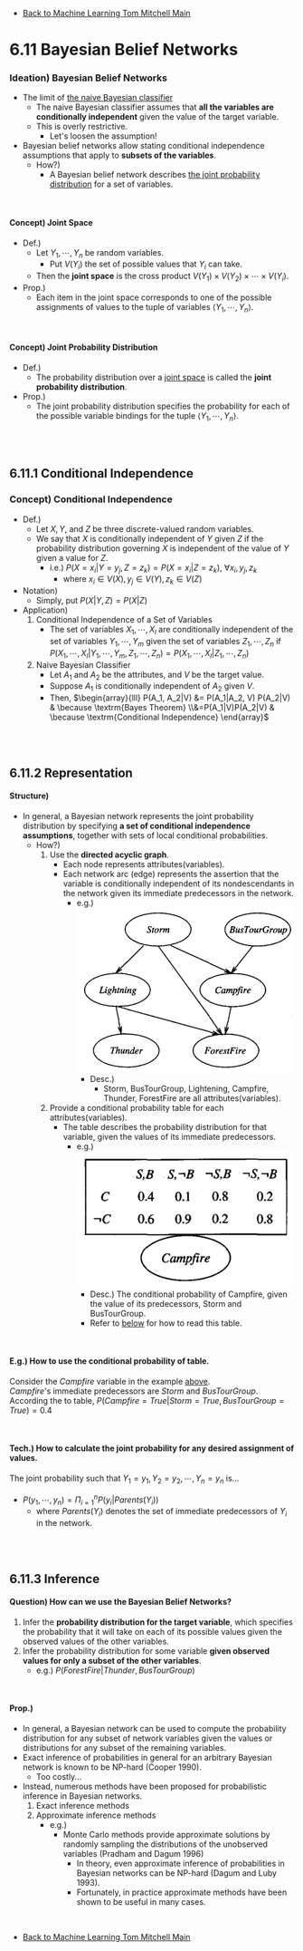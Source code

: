 * [Back to Machine Learning Tom Mitchell Main](../../main.md)

# 6.11 Bayesian Belief Networks

### Ideation) Bayesian Belief Networks
- The limit of [the naive Bayesian classifier](../09/note.md#69-naive-bayes-classifier)
  - The naive Bayesian classifier assumes that **all the variables are conditionally independent** given the value of the target variable.
  - This is overly restrictive.
    - Let's loosen the assumption!
- Bayesian belief networks allow stating conditional independence assumptions that apply to **subsets of the variables**.
  - How?)
    - A Bayesian belief network describes [the joint probability distribution](#concept-joint-probability-distribution) for a set of variables.


<br>

#### Concept) Joint Space 
 - Def.)
   - Let $Y_1, \cdots, Y_n$ be random variables.
     - Put $V(Y_i)$ the set of possible values that $Y_i$ can take.
   - Then the **joint space** is the cross product $V(Y_1)\times V(Y_2)\times \cdots \times V(Y_i)$.
 - Prop.)
   - Each item in the joint space corresponds to one of the possible assignments of values to the tuple of variables $\langle Y_1, \cdots, Y_n \rangle$.

<br>

#### Concept) Joint Probability Distribution
- Def.)
  - The probability distribution over a [joint space](#concept-joint-space) is called the **joint probability distribution**. 
- Prop.)
  - The joint probability distribution specifies the probability for each of the possible variable bindings for the tuple $\langle Y_1, \cdots, Y_n \rangle$.


<br><br>

## 6.11.1 Conditional Independence
### Concept) Conditional Independence
- Def.)
  - Let $X, Y,$ and $Z$ be three discrete-valued random variables.   
  - We say that $X$ is conditionally independent of $Y$ given $Z$ if the probability distribution governing $X$ is independent of the value of $Y$ given a value for $Z$.
    - i.e.) $P(X=x_i|Y=y_j, Z=z_k)=P(X=x_i|Z=z_k)$, $\forall x_i, y_j, z_k$ 
      - where $x_i \in V(X), y_j \in V(Y), z_k \in V(Z)$
- Notation)
  - Simply, put $P(X|Y,Z) = P(X|Z)$
- Application)
  1. Conditional Independence of a Set of Variables
       - The set of variables $X_1, \cdots, X_l$ are conditionally independent of the set of variables $Y_1, \cdots, Y_m$ given the set of variables $Z_1, \cdots, Z_n$ if $P(X_1, \cdots, X_l|Y_1, \cdots, Y_m,Z_1, \cdots, Z_n) = P(X_1, \cdots, X_l|Z_1, \cdots, Z_n)$
  2. Naive Bayesian Classifier
       - Let $A_1$ and $A_2$ be the attributes, and $V$ be the target value.
       - Suppose $A_1$ is conditionally independent of $A_2$ given $V$.
       - Then, $`\begin{array}{lll} P(A_1, A_2|V) &= P(A_1|A_2, V) P(A_2|V) & \because \textrm{Bayes Theorem} \\&=P(A_1|V)P(A_2|V) & \because \textrm{Conditional Independence} \end{array}`$


<br><br>

## 6.11.2 Representation
#### Structure)
- In general, a Bayesian network represents the joint probability distribution by specifying **a set of conditional independence assumptions**, together with sets of local conditional probabilities.
  - How?)
    1. Use the **directed acyclic graph**.
         - Each node represents attributes(variables).
         - Each network arc (edge) represents the assertion that the variable is conditionally independent of its nondescendants in the network given its immediate predecessors in the network.
           - e.g.)   
             ![](images/001.png)
             - Desc.)
               - Storm, BusTourGroup, Lightening, Campfire, Thunder, ForestFire are all attributes(variables).
    2. Provide a conditional probability table for each attributes(variables).
         - The table describes the probability distribution for that variable, given the values of its immediate predecessors.
           - e.g.)   
             ![](images/002.png)
             - Desc.) The conditional probability of Campfire, given the value of its predecessors, Storm and BusTourGroup.
             - Refer to [below](#eg-how-to-use-the-conditional-probability-of-table) for how to read this table.

<br>

#### E.g.) How to use the conditional probability of table.
Consider the $Campfire$ variable in the example [above](#structure).   
$Campfire$'s immediate predecessors are $Storm$ and $BusTourGroup$.   
According the to table, $P(Campfire=True|Storm=True, BusTourGroup=True)=0.4$

<br>

#### Tech.) How to calculate the joint probability for any desired assignment of values.
The joint probability such that $Y_1=y_1, Y_2=y_2, \cdots, Y_n=y_n$ is...
- $P(y_1,\cdots,y_n) = \Pi_{i=1}^n P(y_i|Parents(Y_i))$
  - where $Parents(Y_i)$ denotes the set of immediate predecessors of $Y_i$ in the network.

<br><br>

## 6.11.3 Inference
#### Question) How can we use the Bayesian Belief Networks?
  1. Infer the **probability distribution for the target variable**, which specifies the probability that it will take on each of its possible values given the observed values of the other variables. 
  2. Infer the probability distribution for some variable **given observed values for only a subset of the other variables**.
     - e.g.) $P(ForestFire|Thunder,BusTourGroup)$

<br>

#### Prop.)
- In general, a Bayesian network can be used to compute the probability distribution for any subset of network variables given the values or distributions for any subset of the remaining variables. 
- Exact inference of probabilities in general for an arbitrary Bayesian network is known to be NP-hard (Cooper 1990).
  - Too costly...
- Instead, numerous methods have been proposed for probabilistic inference in Bayesian networks.
  1. Exact inference methods 
  2. Approximate inference methods
     - e.g.)
       - Monte Carlo methods provide approximate solutions by randomly sampling the distributions of the unobserved variables (Pradham and Dagum 1996)
         - In theory, even approximate inference of probabilities in Bayesian networks can be NP-hard (Dagum and Luby 1993).
         - Fortunately, in practice approximate methods have been shown to be useful in many cases.


<br>

* [Back to Machine Learning Tom Mitchell Main](../../main.md)